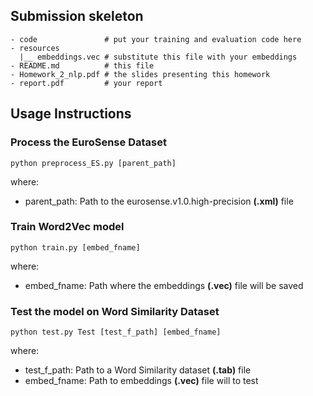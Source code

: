 ## Submission skeleton
```
- code               # put your training and evaluation code here
- resources
  |__ embeddings.vec # substitute this file with your embeddings
- README.md          # this file
- Homework_2_nlp.pdf # the slides presenting this homework
- report.pdf         # your report
```
## Usage Instructions
### Process the EuroSense Dataset
```
python preprocess_ES.py [parent_path]
```
where:
- parent_path: Path to the eurosense.v1.0.high-precision **(.xml)** file


### Train Word2Vec model
```
python train.py [embed_fname]
```
where:

- embed_fname: Path where the embeddings **(.vec)** file will be saved

### Test the model on Word Similarity Dataset
```
python test.py Test [test_f_path] [embed_fname]
```
where:

- test_f_path: Path to a Word Similarity dataset **(.tab)** file
- embed_fname: Path to embeddings **(.vec)** file will to test
